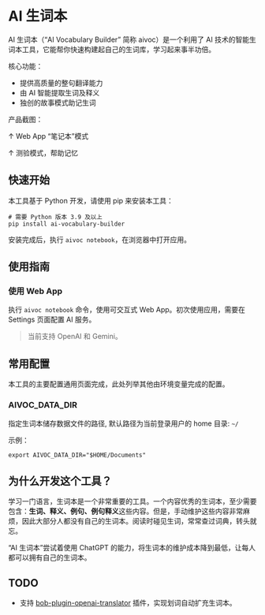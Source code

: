 # AI 生词本

AI 生词本（“AI Vocabulary Builder” 简称 aivoc）是一个利用了 AI 技术的智能生词本工具，它能帮你快速构建起自己的生词库，学习起来事半功倍。

核心功能：

- 提供高质量的整句翻译能力
- 由 AI 智能提取生词及释义
- 独创的故事模式助记生词

产品截图：

↑ Web App “笔记本”模式

↑ 测验模式，帮助记忆

## 快速开始

本工具基于 Python 开发，请使用 pip 来安装本工具：

```console
# 需要 Python 版本 3.9 及以上
pip install ai-vocabulary-builder
```

安装完成后，执行 `aivoc notebook`，在浏览器中打开应用。

## 使用指南

### 使用 Web App

执行 `aivoc notebook` 命令，使用可交互式 Web App。初次使用应用，需要在 Settings 页面配置 AI 服务。

> 当前支持 OpenAI 和 Gemini。

## 常用配置

本工具的主要配置通用页面完成，此处列举其他由环境变量完成的配置。

### AIVOC_DATA_DIR

指定生词本储存数据文件的路径, 默认路径为当前登录用户的 home 目录: `~/`

示例：

```
export AIVOC_DATA_DIR="$HOME/Documents"
```

## 为什么开发这个工具？

学习一门语言，生词本是一个非常重要的工具。一个内容优秀的生词本，至少需要包含：**生词、释义、例句、例句释义**这些内容。但是，手动维护这些内容非常麻烦，因此大部分人都没有自己的生词本。阅读时碰见生词，常常查过词典，转头就忘。

“AI 生词本”尝试着使用 ChatGPT 的能力，将生词本的维护成本降到最低，让每人都可以拥有自己的生词本。

## TODO

- 支持 [bob-plugin-openai-translator](https://github.com/yetone/bob-plugin-openai-translator) 插件，实现划词自动扩充生词本。
